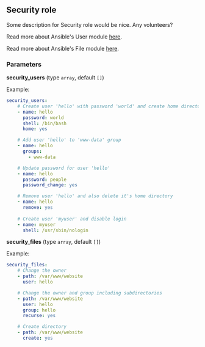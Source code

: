 ## Security role

Some description for Security role would be nice. Any volunteers?
  
Read more about Ansible's User module [here](https://docs.ansible.com/ansible/latest/modules/user_module.html).

Read more about Ansible's File module [here](https://docs.ansible.com/ansible/latest/modules/file_module.html).

### Parameters

**security_users** (type `array`, default `[]`)

Example:
```yaml
security_users:
    # Create user 'hello' with password 'world' and create home directory
    - name: hello
      password: world
      shell: /bin/bash
      home: yes

    # Add user 'hello' to 'www-data' group
    - name: hello
      groups:
        - www-data

    # Update password for user 'hello'
    - name: hello
      password: people
      password_change: yes

    # Remove user 'hello' and also delete it's home directory
    - name: hello
      remove: yes
    
    # Create user 'myuser' and disable login
    - name: myuser
      shell: /usr/sbin/nologin
```

**security_files** (type `array`, default `[]`)

Example:
```yaml
security_files:
    # Change the owner
    - path: /var/www/website
      user: hello

    # Change the owner and group including subdirectories
    - path: /var/www/website
      user: hello
      group: hello
      recurse: yes

    # Create directory
    - path: /var/www/website
      create: yes
```
